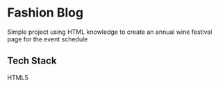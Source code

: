 
# Fashion Blog

Simple project using HTML knowledge to create an annual wine festival page for the event schedule
## Tech Stack

HTML5

